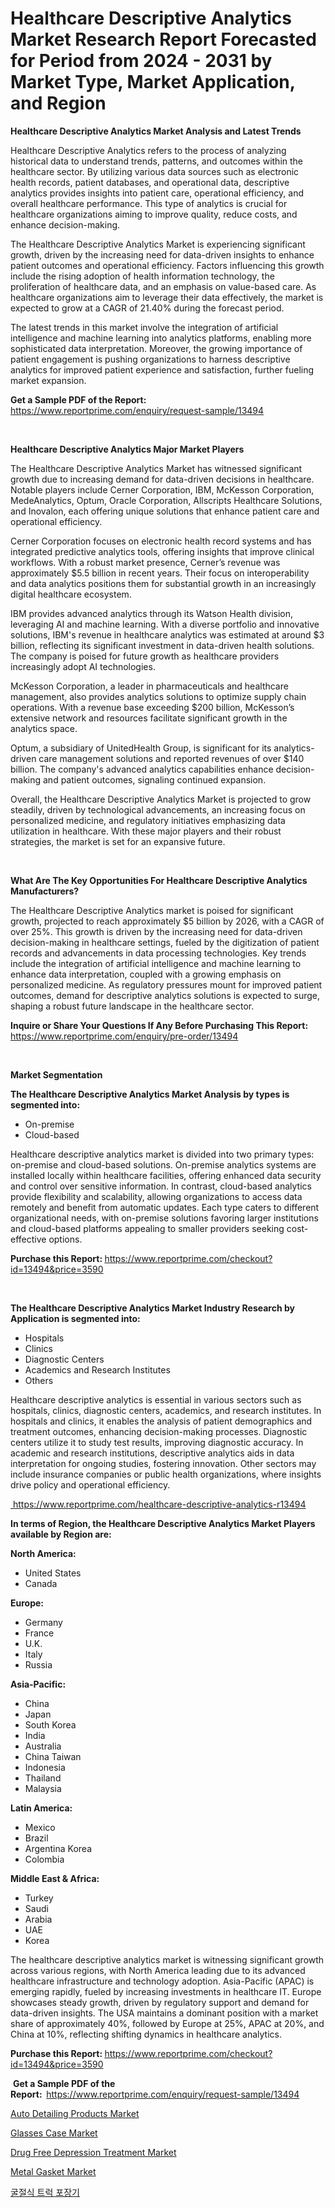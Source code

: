 <p><h1>Healthcare Descriptive Analytics Market Research Report Forecasted for Period from 2024 -  2031 by Market Type, Market Application, and Region</h1></p><p><strong>Healthcare Descriptive Analytics Market Analysis and Latest Trends</strong></p>
<p><p>Healthcare Descriptive Analytics refers to the process of analyzing historical data to understand trends, patterns, and outcomes within the healthcare sector. By utilizing various data sources such as electronic health records, patient databases, and operational data, descriptive analytics provides insights into patient care, operational efficiency, and overall healthcare performance. This type of analytics is crucial for healthcare organizations aiming to improve quality, reduce costs, and enhance decision-making.</p><p>The Healthcare Descriptive Analytics Market is experiencing significant growth, driven by the increasing need for data-driven insights to enhance patient outcomes and operational efficiency. Factors influencing this growth include the rising adoption of health information technology, the proliferation of healthcare data, and an emphasis on value-based care. As healthcare organizations aim to leverage their data effectively, the market is expected to grow at a CAGR of 21.40% during the forecast period. </p><p>The latest trends in this market involve the integration of artificial intelligence and machine learning into analytics platforms, enabling more sophisticated data interpretation. Moreover, the growing importance of patient engagement is pushing organizations to harness descriptive analytics for improved patient experience and satisfaction, further fueling market expansion.</p></p>
<p><strong>Get a Sample PDF of the Report:&nbsp;</strong> <a href="https://www.reportprime.com/enquiry/request-sample/13494">https://www.reportprime.com/enquiry/request-sample/13494</a></p>
<p>&nbsp;</p>
<p><strong>Healthcare Descriptive Analytics Major Market Players</strong></p>
<p><p>The Healthcare Descriptive Analytics Market has witnessed significant growth due to increasing demand for data-driven decisions in healthcare. Notable players include Cerner Corporation, IBM, McKesson Corporation, MedeAnalytics, Optum, Oracle Corporation, Allscripts Healthcare Solutions, and Inovalon, each offering unique solutions that enhance patient care and operational efficiency.</p><p>Cerner Corporation focuses on electronic health record systems and has integrated predictive analytics tools, offering insights that improve clinical workflows. With a robust market presence, Cerner’s revenue was approximately $5.5 billion in recent years. Their focus on interoperability and data analytics positions them for substantial growth in an increasingly digital healthcare ecosystem.</p><p>IBM provides advanced analytics through its Watson Health division, leveraging AI and machine learning. With a diverse portfolio and innovative solutions, IBM's revenue in healthcare analytics was estimated at around $3 billion, reflecting its significant investment in data-driven health solutions. The company is poised for future growth as healthcare providers increasingly adopt AI technologies.</p><p>McKesson Corporation, a leader in pharmaceuticals and healthcare management, also provides analytics solutions to optimize supply chain operations. With a revenue base exceeding $200 billion, McKesson’s extensive network and resources facilitate significant growth in the analytics space.</p><p>Optum, a subsidiary of UnitedHealth Group, is significant for its analytics-driven care management solutions and reported revenues of over $140 billion. The company's advanced analytics capabilities enhance decision-making and patient outcomes, signaling continued expansion.</p><p>Overall, the Healthcare Descriptive Analytics Market is projected to grow steadily, driven by technological advancements, an increasing focus on personalized medicine, and regulatory initiatives emphasizing data utilization in healthcare. With these major players and their robust strategies, the market is set for an expansive future.</p></p>
<p>&nbsp;</p>
<p><strong>What Are The Key Opportunities For Healthcare Descriptive Analytics Manufacturers?</strong></p>
<p><p>The Healthcare Descriptive Analytics market is poised for significant growth, projected to reach approximately $5 billion by 2026, with a CAGR of over 25%. This growth is driven by the increasing need for data-driven decision-making in healthcare settings, fueled by the digitization of patient records and advancements in data processing technologies. Key trends include the integration of artificial intelligence and machine learning to enhance data interpretation, coupled with a growing emphasis on personalized medicine. As regulatory pressures mount for improved patient outcomes, demand for descriptive analytics solutions is expected to surge, shaping a robust future landscape in the healthcare sector.</p></p>
<p><strong>Inquire or Share Your Questions If Any Before Purchasing This Report:</strong> <a href="https://www.reportprime.com/enquiry/pre-order/13494">https://www.reportprime.com/enquiry/pre-order/13494</a></p>
<p>&nbsp;</p>
<p><strong>Market Segmentation</strong></p>
<p><strong>The Healthcare Descriptive Analytics Market Analysis by types is segmented into:</strong></p>
<p><ul><li>On-premise</li><li>Cloud-based</li></ul></p>
<p><p>Healthcare descriptive analytics market is divided into two primary types: on-premise and cloud-based solutions. On-premise analytics systems are installed locally within healthcare facilities, offering enhanced data security and control over sensitive information. In contrast, cloud-based analytics provide flexibility and scalability, allowing organizations to access data remotely and benefit from automatic updates. Each type caters to different organizational needs, with on-premise solutions favoring larger institutions and cloud-based platforms appealing to smaller providers seeking cost-effective options.</p></p>
<p><strong>Purchase this Report:&nbsp;</strong><a href="https://www.reportprime.com/checkout?id=13494&price=3590">https://www.reportprime.com/checkout?id=13494&price=3590</a></p>
<p>&nbsp;</p>
<p><strong>The Healthcare Descriptive Analytics Market Industry Research by Application is segmented into:</strong></p>
<p><ul><li>Hospitals</li><li>Clinics</li><li>Diagnostic Centers</li><li>Academics and Research Institutes</li><li>Others</li></ul></p>
<p><p>Healthcare descriptive analytics is essential in various sectors such as hospitals, clinics, diagnostic centers, academics, and research institutes. In hospitals and clinics, it enables the analysis of patient demographics and treatment outcomes, enhancing decision-making processes. Diagnostic centers utilize it to study test results, improving diagnostic accuracy. In academic and research institutions, descriptive analytics aids in data interpretation for ongoing studies, fostering innovation. Other sectors may include insurance companies or public health organizations, where insights drive policy and operational efficiency.</p></p>
<p><a href="https://www.reportprime.com/healthcare-descriptive-analytics-r13494">&nbsp;https://www.reportprime.com/healthcare-descriptive-analytics-r13494</a></p>
<p><strong>In terms of Region, the Healthcare Descriptive Analytics Market Players available by Region are:</strong></p>
<p>
    <p> <strong> North America: </strong>
        <ul>
            <li>United States</li>
            <li>Canada</li>
        </ul>
        </p> 
    <p> <strong> Europe: </strong>
        <ul>
            <li>Germany</li>
            <li>France</li>
            <li>U.K.</li>
            <li>Italy</li>
            <li>Russia</li>
        </ul>
        </p> 
    <p> <strong> Asia-Pacific: </strong>
        <ul>
            <li>China</li>
            <li>Japan</li>
            <li>South Korea</li>
            <li>India</li>
            <li>Australia</li>
            <li>China Taiwan</li>
            <li>Indonesia</li>
            <li>Thailand</li>
            <li>Malaysia</li>
        </ul>
        </p> 
    <p> <strong> Latin America: </strong>
        <ul>
            <li>Mexico</li>
            <li>Brazil</li>
            <li>Argentina Korea</li>
            <li>Colombia</li>
        </ul>
        </p> 
    <p> <strong> Middle East & Africa: </strong>
        <ul>
            <li>Turkey</li>
            <li>Saudi</li>
            <li>Arabia</li>
            <li>UAE</li>
            <li>Korea</li>
        </ul>
    </p>
    </p>
<p><p>The healthcare descriptive analytics market is witnessing significant growth across various regions, with North America leading due to its advanced healthcare infrastructure and technology adoption. Asia-Pacific (APAC) is emerging rapidly, fueled by increasing investments in healthcare IT. Europe showcases steady growth, driven by regulatory support and demand for data-driven insights. The USA maintains a dominant position with a market share of approximately 40%, followed by Europe at 25%, APAC at 20%, and China at 10%, reflecting shifting dynamics in healthcare analytics.</p></p>
<p><strong>Purchase this Report: </strong><a href="https://www.reportprime.com/checkout?id=13494&price=3590">https://www.reportprime.com/checkout?id=13494&price=3590</a></p>
<p>&nbsp;<strong>Get a Sample PDF of the Report:&nbsp;&nbsp;</strong><a href="https://www.reportprime.com/enquiry/request-sample/13494">https://www.reportprime.com/enquiry/request-sample/13494</a></p>
<p><strong></strong></p>
<p><p><a href="https://www.linkedin.com/pulse/future-trajectory-auto-detailing-products-market-emerging-trends-tvfff?trackingId=CgeKep%2BzS3i8gDRAeyOQVg%3D%3D">Auto Detailing Products Market</a></p><p><a href="https://issuu.com/reportprime-2/docs/glasses-case-market-size-2030.pptx_c3ae8d11c566aa">Glasses Case Market</a></p><p><a href="https://github.com/WillieWoodard/Market-Research-Report-List-6/blob/main/drug-free-depression-treatment-market.md">Drug Free Depression Treatment Market</a></p><p><a href="https://issuu.com/reportprime-2/docs/metal-gasket-market-size-2030.pptx_1c25e32d392938">Metal Gasket Market</a></p><p><a href="https://medium.com/@luigispence46/%EC%84%B8%EA%B3%84-articulated-lorry-baler-market-%EC%9D%80-2024%EC%97%90%EC%84%9C-2031%EB%A1%9C-%EC%97%B0%ED%8F%89%EA%B7%A0-%EC%A6%9D%EA%B0%80%EC%9C%A8%EC%9D%84-%EB%B3%B4%EC%9D%BC-%EA%B2%83%EC%9C%BC%EB%A1%9C-%EC%98%88%EC%83%81%EB%90%A9%EB%8B%88%EB%8B%A4-b625378dac7a?postPublishedType=initial">굴절식 트럭 포장기</a></p></p>